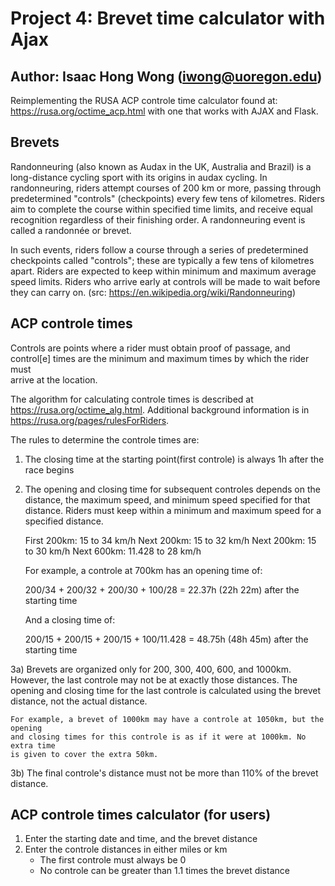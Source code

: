 # Project 4:  Brevet time calculator with Ajax
## Author: Isaac Hong Wong (iwong@uoregon.edu)

Reimplementing the RUSA ACP controle time calculator found at:
https://rusa.org/octime_acp.html with one that works with AJAX and Flask.

## Brevets

Randonneuring (also known as Audax in the UK, Australia and Brazil) is a 
long-distance cycling sport with its origins in audax cycling. In 
randonneuring, riders attempt courses of 200 km or more, passing through 
predetermined "controls" (checkpoints) every few tens of kilometres. 
Riders aim to complete the course within specified time limits, and 
receive equal recognition regardless of their finishing order. A 
randonneuring event is called a randonnée or brevet.

In such events, riders follow a course through a series of predetermined 
checkpoints called "controls"; these are typically a few tens of kilometres 
apart. Riders are expected to keep within minimum and maximum average speed 
limits. Riders who arrive early at controls will be made to wait before they
can carry on.
(src: https://en.wikipedia.org/wiki/Randonneuring)


## ACP controle times
Controls are points where a rider must obtain proof of passage, and 
control[e] times are the minimum and maximum times by which the rider must  
arrive at the location.   

The algorithm for calculating controle times is described at
https://rusa.org/octime_alg.html. Additional background information
is in https://rusa.org/pages/rulesForRiders.  

The rules to determine the controle times are:
1)  The closing time at the starting point(first controle) is always 1h after 
    the race begins

2)  The opening and closing time for subsequent controles depends on the
    distance, the maximum speed, and minimum speed specified for that distance.
    Riders must keep within a minimum and maximum speed for a specified distance.

    First 200km: 15     to 34 km/h
    Next  200km: 15     to 32 km/h
    Next  200km: 15     to 30 km/h
    Next  600km: 11.428 to 28 km/h

    For example, a controle at 700km has an opening time of:
    
    200/34 + 200/32 + 200/30 + 100/28 = 22.37h (22h 22m) after the starting time
    
    And a closing time of:

    200/15 + 200/15 + 200/15 + 100/11.428 = 48.75h (48h 45m) after the starting time

3a) Brevets are organized only for 200, 300, 400, 600, and 1000km. However, the 
    last controle may not be at exactly those distances. The opening and closing
    time for the last controle is calculated using the brevet distance, not the
    actual distance.

    For example, a brevet of 1000km may have a controle at 1050km, but the opening
    and closing times for this controle is as if it were at 1000km. No extra time 
    is given to cover the extra 50km.

3b) The final controle's distance must not be more than 110% of the brevet distance. 

## ACP controle times calculator (for users)

1) Enter the starting date and time, and the brevet distance
2) Enter the controle distances in either miles or km
	- The first controle must always be 0
	- No controle can be greater than 1.1 times the brevet distance